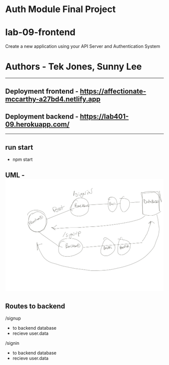 # Auth Module Final Project
# lab-09-frontend
Create a new application using your API Server and Authentication System


# Authors - Tek Jones, Sunny Lee
---

## Deployment frontend - https://affectionate-mccarthy-a27bd4.netlify.app
## Deployment backend - https://lab401-09.herokuapp.com/
---

## run start
- npm start


## UML - ![UML](./uml.png)

## Routes to backend
/signup
- to backend database
- recieve user.data

/signin
- to backend database
- recieve user.data




